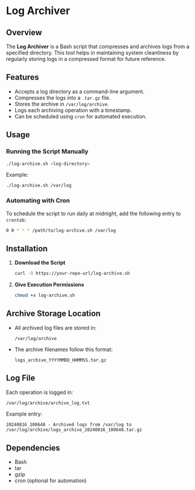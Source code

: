 # Log Archiver

## Overview
The **Log Archiver** is a Bash script that compresses and archives logs from a specified directory. This tool helps in maintaining system cleanliness by regularly storing logs in a compressed format for future reference.

## Features
- Accepts a log directory as a command-line argument.
- Compresses the logs into a `.tar.gz` file.
- Stores the archive in `/var/log/archive`.
- Logs each archiving operation with a timestamp.
- Can be scheduled using `cron` for automated execution.

## Usage
### Running the Script Manually
```bash
./log-archive.sh <log-directory>
```
Example:
```bash
./log-archive.sh /var/log
```

### Automating with Cron
To schedule the script to run daily at midnight, add the following entry to `crontab`:
```bash
0 0 * * * /path/to/log-archive.sh /var/log
```

## Installation
1. **Download the Script**
   ```bash
   curl -O https://your-repo-url/log-archive.sh
   ```
2. **Give Execution Permissions**
   ```bash
   chmod +x log-archive.sh
   ```

## Archive Storage Location
- All archived log files are stored in:
  ```
  /var/log/archive
  ```
- The archive filenames follow this format:
  ```
  logs_archive_YYYYMMDD_HHMMSS.tar.gz
  ```

## Log File
Each operation is logged in:
```bash
/var/log/archive/archive_log.txt
```
Example entry:
```
20240816_100648 - Archived logs from /var/log to /var/log/archive/logs_archive_20240816_100648.tar.gz
```

## Dependencies
- Bash
- tar
- gzip
- cron (optional for automation)



